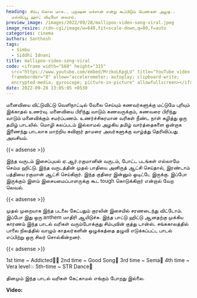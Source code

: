 ```yaml
---
heading: சிம்பு கொல மாசு.. புருஷன மச்சான் என்று கூப்பிடும் பெண்கள் அழகு..
  மல்லிப்பூ ஹாட் வீடியோ வைரல்.
preview_image: /images/2022/09/28/mallipoo-video-song-viral.jpeg
image_resize: /cdn-cgi/image/w=640,fit=scale-down,q=80,f=auto
categories: cinema
authors: Santhosh
tags:
  - Simbu
  - Siddhi Idnani
title: mallipoo-video-song-viral
code: <iframe width="560" height="315"
  src="https://www.youtube.com/embed/MrzkoLKpgLU" title="YouTube video player"
  frameborder="0" allow="accelerometer; autoplay; clipboard-write;
  encrypted-media; gyroscope; picture-in-picture" allowfullscreen></iframe>
date: 2022-09-28 13:05:05 +0530
---
```

மனைவியை விட்டுவிட்டு வெளிநாட்டில் வேலை செய்யும் கணவர்களுக்கு மட்டுமே புரியும் இக்காதல் உணர்வு. மனைவியை பிரிந்து வாடும் கணவருக்கும், கணவரை பிரிந்து வாடும் மனைவிக்கும் சமர்ப்பணம்.  உணர்ச்சிகரமான வரிகள் நீண்ட நாள் கழித்து ஒரு தமிழ் பாடலில். மொழி கலப்படம் இல்லாமல் அழகிய தமிழ் வார்த்தைகளை ஒன்றாக இணைந்து பாடலாக மாற்றிய கவிஞர் தாமரை அவர்களுக்கு வாழ்த்து தெரிவிப்பது அவசியம்.

{{< adsense >}}

இந்த வருடம் இசைப்புயல் ஏ.ஆர்.ரகுமானின் வருடம், போட்ட படங்கள் எல்லாமே செம்ம ஹிட்டு. இந்த வருடத்தின் முதல் பாதியை அனிருத் ஆட்சி செய்தால், இரண்டாம் பத்தியை ரகுமான் ஆட்சி செய்கிறார். இந்த குதிரை இன்னும் ஓடிட்டே இருக்கு. இப்போ இருக்கும் இளம் இசையமைப்பாளருக்கு கூட tough கொடுக்கிறார் என்றால் வேற லெவல்.

{{< adsense >}}

முதல் முறையாக இந்த படலை கேட்பதும் குரலின் இசையில் சரணடைந்து விட்டோம். இப்போ இது ஒரு anthem மாதிரி ஆயிடுச்சு. இந்த பாட்டு ஹிட்டு ஆனதற்கு முக்கிய காரணம் இந்த பாடல் வரிகள் வரும்போக்குது சிம்புவின் குத்து டான்ஸ். சங்ககாலத்தில் பாலை நிலத்தில் வாழும் காதலர்களின் ஒழுக்கத்தை தழுவி எடுக்கப்பட்ட பாடல் எப்பிற்று ஒரு சிலர் சொல்கின்றனர்.

{{< adsense >}}

1st time \~ Addicted💯😻
2nd time \~ Good Song🥰
3rd time \~ Sema🤩
4th time \~ Vera level💥
5th-time ~ STR Dance🕺

தினமும் இந்த பாடல் வரிகள் கேட்காமல் எங்கும் போறது இல்லை. 

**V﻿ideo:**